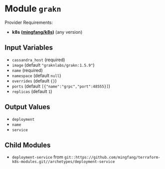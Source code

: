 
# Module `grakn`

Provider Requirements:
* **k8s ([mingfang/k8s](https://registry.terraform.io/providers/mingfang/k8s/latest))** (any version)

## Input Variables
* `cassandra_host` (required)
* `image` (default `"graknlabs/grakn:1.5.9"`)
* `name` (required)
* `namespace` (default `null`)
* `overrides` (default `{}`)
* `ports` (default `[{"name":"grpc","port":48555}]`)
* `replicas` (default `1`)

## Output Values
* `deployment`
* `name`
* `service`

## Child Modules
* `deployment-service` from `git::https://github.com/mingfang/terraform-k8s-modules.git//archetypes/deployment-service`

